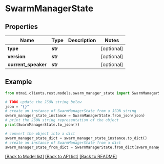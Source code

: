 # SwarmManagerState


## Properties

Name | Type | Description | Notes
------------ | ------------- | ------------- | -------------
**type** | **str** |  | [optional] 
**version** | **str** |  | [optional] 
**current_speaker** | **str** |  | [optional] 

## Example

```python
from mtmai.clients.rest.models.swarm_manager_state import SwarmManagerState

# TODO update the JSON string below
json = "{}"
# create an instance of SwarmManagerState from a JSON string
swarm_manager_state_instance = SwarmManagerState.from_json(json)
# print the JSON string representation of the object
print(SwarmManagerState.to_json())

# convert the object into a dict
swarm_manager_state_dict = swarm_manager_state_instance.to_dict()
# create an instance of SwarmManagerState from a dict
swarm_manager_state_from_dict = SwarmManagerState.from_dict(swarm_manager_state_dict)
```
[[Back to Model list]](../README.md#documentation-for-models) [[Back to API list]](../README.md#documentation-for-api-endpoints) [[Back to README]](../README.md)


